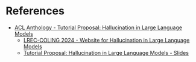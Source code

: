 # References

- [ACL Anthology - Tutorial Proposal: Hallucination in Large Language Models](https://aclanthology.org/2024.lrec-tutorials.11.pdf)
  - [LREC-COLING 2024 - Website for Hallucination in Large Language Models](https://vr25.github.io/lrec-coling-hallucination-tutorial/)
  - [Tutorial Proposal: Hallucination in Large Language Models - Slides](https://vr25.github.io/lrec-coling-hallucination-tutorial/slides/25%20Hallucinations%20in%20Large%20Language%20Models.pdf)